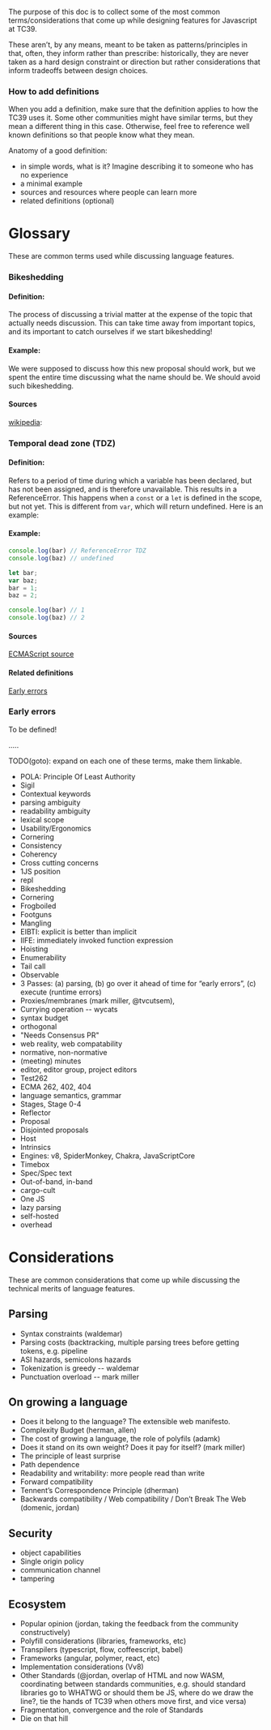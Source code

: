 The purpose of this doc is to collect some of the most common terms/considerations that come up while designing features for Javascript at TC39.

These aren’t, by any means, meant to be taken as patterns/principles in that, often, they inform rather than prescribe: historically, they are never taken as a hard design constraint or direction but rather considerations that inform tradeoffs between design choices.

### How to add definitions

When you add a definition, make sure that the definition applies to how the TC39 uses it. Some other
communities might have similar terms, but they mean a different thing in this case. Otherwise, feel
free to reference well known definitions so that people know what they mean.

Anatomy of a good definition:
- in simple words, what is it? Imagine describing it to someone who has no experience
- a minimal example
- sources and resources where people can learn more
- related definitions (optional)

# Glossary

These are common terms used while discussing language features.

### Bikeshedding

#### Definition:

The process of discussing a trivial matter at the expense of the topic that actually
needs discussion. This can take time away from important topics, and its important to catch
ourselves if we start bikeshedding!

#### Example:
We were supposed to discuss how this new proposal should work, but we spent the entire time discussing what the
name should be. We should avoid such bikeshedding.

#### Sources
[wikipedia](https://en.wiktionary.org/wiki/bikeshedding):

### Temporal dead zone (TDZ)

#### Definition:

Refers to a period of time during which a variable has been declared, but has
not been assigned, and is therefore unavailable. This results in a ReferenceError. This happens when
a `const` or a `let` is defined in the scope, but not yet. This is different from `var`, which will
return undefined. Here is an example:

#### Example:

```javascript
console.log(bar) // ReferenceError TDZ
console.log(baz) // undefined

let bar;
var baz;
bar = 1;
baz = 2;

console.log(bar) // 1
console.log(baz) // 2
```

#### Sources
[ECMAScript source](https://www.ecma-international.org/ecma-262/8.0/index.html#sec-let-and-const-declarations)

#### Related definitions
[Early errors](#early-errors)

### Early errors

To be defined!

.....

TODO(goto): expand on each one of these terms, make them linkable.

* POLA: Principle Of Least Authority
* Sigil
* Contextual keywords
* parsing ambiguity
* readability ambiguity
* lexical scope
* Usability/Ergonomics
* Cornering
* Consistency
* Coherency
* Cross cutting concerns
* 1JS position
* repl
* Bikeshedding
* Cornering
* Frogboiled
* Footguns
* Mangling
* EIBTI: explicit is better than implicit
* IIFE: immediately invoked function expression
* Hoisting
* Enumerability
* Tail call
* Observable
* 3 Passes: (a) parsing, (b) go over it ahead of time for “early errors”, (c) execute (runtime errors)
* Proxies/membranes (mark miller, @tvcutsem),
* Currying operation -- wycats
* syntax budget
* orthogonal
* "Needs Consensus PR"
* web reality, web compatability
* normative, non-normative
* (meeting) minutes
* editor, editor group, project editors
* Test262
* ECMA 262, 402, 404
* language semantics, grammar
* Stages, Stage 0-4
* Reflector
* Proposal
* Disjointed proposals
* Host
* Intrinsics
* Engines: v8, SpiderMonkey, Chakra, JavaScriptCore
* Timebox
* Spec/Spec text
* Out-of-band, in-band
* cargo-cult
* One JS
* lazy parsing
* self-hosted
* overhead

# Considerations

These are common considerations that come up while discussing the technical merits of language features.

## Parsing

* Syntax constraints (waldemar)
* Parsing costs (backtracking, multiple parsing trees before getting tokens, e.g. pipeline
* ASI hazards, semicolons hazards
* Tokenization is greedy -- waldemar
* Punctuation overload -- mark miller

## On growing a language

* Does it belong to the language? The extensible web manifesto.
* Complexity Budget (herman, allen)
* The cost of growing a language, the role of polyfils (adamk)
* Does it stand on its own weight? Does it pay for itself? (mark miller)
* The principle of least surprise
* Path dependence
* Readability and writability: more people read than write
* Forward compatibility
* Tennent’s Correspondence Principle (dherman)
* Backwards compatibility / Web compatibility / Don’t Break The Web (domenic, jordan)

## Security

* object capabilities
* Single origin policy
* communication channel
* tampering

## Ecosystem

* Popular opinion (jordan, taking the feedback from the community constructively)
* Polyfill considerations (libraries, frameworks, etc)
* Transpilers (typescript, flow, coffeescript, babel)
* Frameworks (angular, polymer, react, etc)
* Implementation considerations (Vv8)
* Other Standards (@jordan, overlap of HTML and now WASM, coordinating between standards communities, e.g. should standard libraries go to WHATWG or should them be JS, where do we draw the line?, tie the hands of TC39 when others move first, and vice versa)
* Fragmentation, convergence and the role of Standards
* Die on that hill



